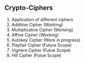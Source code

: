 ## Crypto-Ciphers
1) Application of different ciphers
2) Additive Cipher (Working)
3) Multiplicative Cipher (Working) 
4) Affine Cipher (Working) 
5) Autokey Cipher (Work in progress) 
6) Playfair Cipher (Future Scope) 
7) Vignere Cipher (Futue Scope) 
8) Hill Cipher (Futue Scope) 
